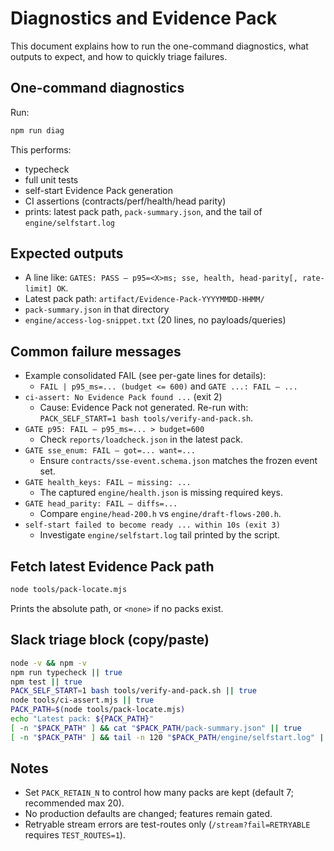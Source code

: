 # Diagnostics and Evidence Pack

This document explains how to run the one-command diagnostics, what outputs to expect, and how to quickly triage failures.

## One-command diagnostics

Run:

```bash
npm run diag
```

This performs:
- typecheck
- full unit tests
- self-start Evidence Pack generation
- CI assertions (contracts/perf/health/head parity)
- prints: latest pack path, `pack-summary.json`, and the tail of `engine/selfstart.log`

## Expected outputs
- A line like: `GATES: PASS — p95=<X>ms; sse, health, head-parity[, rate-limit] OK`.
- Latest pack path: `artifact/Evidence-Pack-YYYYMMDD-HHMM/`
- `pack-summary.json` in that directory
- `engine/access-log-snippet.txt` (20 lines, no payloads/queries)

## Common failure messages
- Example consolidated FAIL (see per-gate lines for details):
  - `FAIL | p95_ms=... (budget <= 600)` and `GATE ...: FAIL — ...`
- `ci-assert: No Evidence Pack found ...` (exit 2)
  - Cause: Evidence Pack not generated. Re-run with: `PACK_SELF_START=1 bash tools/verify-and-pack.sh`.
- `GATE p95: FAIL — p95_ms=... > budget=600`
  - Check `reports/loadcheck.json` in the latest pack.
- `GATE sse_enum: FAIL — got=... want=...`
  - Ensure `contracts/sse-event.schema.json` matches the frozen event set.
- `GATE health_keys: FAIL — missing: ...`
  - The captured `engine/health.json` is missing required keys.
- `GATE head_parity: FAIL — diffs=...`
  - Compare `engine/head-200.h` vs `engine/draft-flows-200.h`.
- `self-start failed to become ready ... within 10s (exit 3)`
  - Investigate `engine/selfstart.log` tail printed by the script.

## Fetch latest Evidence Pack path

```bash
node tools/pack-locate.mjs
```

Prints the absolute path, or `<none>` if no packs exist.

## Slack triage block (copy/paste)

```bash
node -v && npm -v
npm run typecheck || true
npm test || true
PACK_SELF_START=1 bash tools/verify-and-pack.sh || true
node tools/ci-assert.mjs || true
PACK_PATH=$(node tools/pack-locate.mjs)
echo "Latest pack: ${PACK_PATH}"
[ -n "$PACK_PATH" ] && cat "$PACK_PATH/pack-summary.json" || true
[ -n "$PACK_PATH" ] && tail -n 120 "$PACK_PATH/engine/selfstart.log" || true
```

## Notes
- Set `PACK_RETAIN_N` to control how many packs are kept (default 7; recommended max 20).
- No production defaults are changed; features remain gated.
- Retryable stream errors are test-routes only (`/stream?fail=RETRYABLE` requires `TEST_ROUTES=1`).
